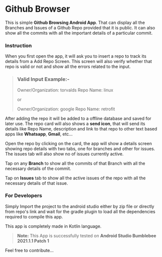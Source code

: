 # Github Browser
This is simple **Github Browsing Android App**. That can display all the Branches and Issues of a Github Repo provided that it is public. It can also show all the commits with all the important details of a particular commit.

### Instruction
When you first open the app, it will ask you to insert a repo to track its details from a Add Repo Screen. This screen will also verify whether that repo is valid or not and show all the errors related to the input.

> ### Valid Input Example:-
>Owner/Organization: torvalds
>Repo Name: linux
> 
>or 
>
>Owner/Organization: google
>Repo Name: retrofit


After adding the repo it will be added to a offline database and saved for later use. The repo card will also shows a **send icon**, that will send its details like Repo Name, description and link to that repo to other text based apps like **Whatsapp**, **Gmail**, etc...

Open the repo by clicking on the card, the app will show a details screen showing repo details with two tabs, one for branches and other for issues. The issues tab will also show no of issues currently active.

Tap on any **Branch** to show all the commits of that Branch with all the necessary details of the commit.

Tap on **Issues** tab to show all the active issues of the repo with all the necessary details of that issue.

### For Developers
Simply Import the project to the android studio either by zip file or directly from repo's link and wait for the gradle plugin to load all the dependencies required to compile this app.

This app is completely made in Kotlin language.

>**Note:** This App is successfully tested on **Android Studio Bumblebee 2021.1.1 Patch 1**

Feel free to contribute...
